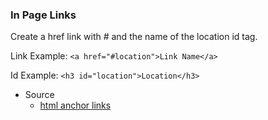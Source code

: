 ### In Page Links

Create a href link with # and the name of the location id tag.

Link Example:
`<a href="#location">Link Name</a>`

Id Example:
`<h3 id="location">Location</h3>`

- Source
  - [html anchor links](https://html.com/anchors-links/#Specify_a_Hyperlink_Target_href)
